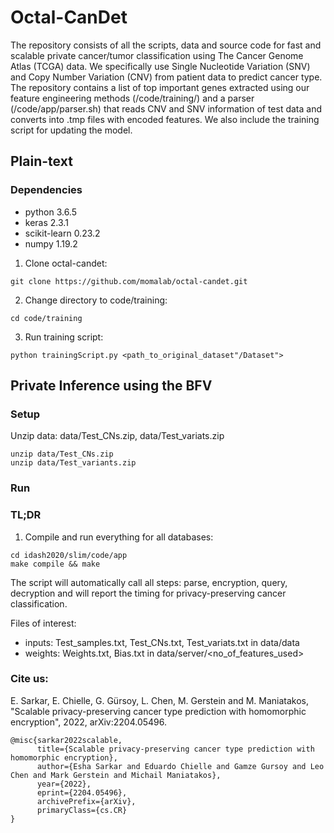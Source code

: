 # Octal-CanDet
The repository consists of all the scripts, data and source code for fast and scalable private cancer/tumor classification using The Cancer Genome Atlas (TCGA) data. We specifically use Single Nucleotide Variation (SNV) and Copy Number Variation (CNV) from patient data to predict cancer type. The repository contains a list of top important genes extracted using our feature engineering methods (/code/training/) and a parser (/code/app/parser.sh) that reads CNV and SNV information of test data and converts into .tmp files with encoded features. We also include the training script for updating the model.

## Plain-text
### Dependencies
* python 3.6.5
* keras 2.3.1
* scikit-learn 0.23.2
* numpy 1.19.2

1. Clone octal-candet:
```
git clone https://github.com/momalab/octal-candet.git
```
2. Change directory to code/training:
```
cd code/training
```
3. Run training script:
```
python trainingScript.py <path_to_original_dataset"/Dataset">
```


## Private Inference using the BFV

### Setup
Unzip data: data/Test_CNs.zip, data/Test_variats.zip
```
unzip data/Test_CNs.zip
unzip data/Test_variants.zip
```


### Run

### TL;DR
1. Compile and run everything for all databases:
```
cd idash2020/slim/code/app
make compile && make
```

The script will automatically call all steps: parse, encryption, query, decryption and will report the timing for privacy-preserving cancer classification.

Files of interest:
* inputs: Test_samples.txt, Test_CNs.txt, Test_variats.txt in data/data
* weights: Weights.txt, Bias.txt in data/server/<no_of_features_used>

### Cite us:
E. Sarkar, E. Chielle, G. Gürsoy, L. Chen, M. Gerstein and M. Maniatakos, "Scalable privacy-preserving cancer type prediction with homomorphic encryption", 2022, arXiv:2204.05496.
```
@misc{sarkar2022scalable,
      title={Scalable privacy-preserving cancer type prediction with homomorphic encryption}, 
      author={Esha Sarkar and Eduardo Chielle and Gamze Gursoy and Leo Chen and Mark Gerstein and Michail Maniatakos},
      year={2022},
      eprint={2204.05496},
      archivePrefix={arXiv},
      primaryClass={cs.CR}
}
```
